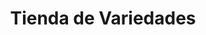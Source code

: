 ---
title: "Tienda de Variedades"
url: /ciudad-satelite/tienda-de-variedades-calle-32-b-2/
shop: comodidad
---